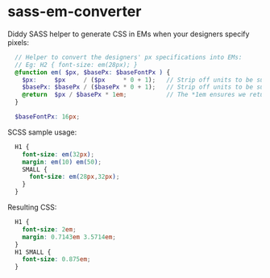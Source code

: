 sass-em-converter
=================

Diddy SASS helper to generate CSS in EMs when your designers specify pixels:

```scss
  // Helper to convert the designers' px specifications into EMs:
  // Eg: H2 { font-size: em(28px); }
  @function em( $px, $basePx: $baseFontPx ) {
    $px:     $px     / ($px     * 0 + 1);   // Strip off units to be sure we have a plain number. (eg: 20px -> 20)
    $basePx: $basePx / ($basePx * 0 + 1);   // Strip off units to be sure we have a plain number. (eg: 20px -> 20)
    @return  $px / $basePx * 1em;           // The *1em ensures we return an EM number.
  }

  $baseFontPx: 16px;
```

SCSS sample usage:
```scss
  H1 {
    font-size: em(32px);
    margin: em(10) em(50);
    SMALL {
      font-size: em(28px,32px);
    }
  }
```

Resulting CSS:
```css
  H1 {
    font-size: 2em;
    margin: 0.7143em 3.5714em;
  }
  H1 SMALL {
    font-size: 0.875em;
  }
```
